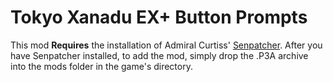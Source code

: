 # **Tokyo Xanadu EX+ Button Prompts**
This mod **Requires** the installation of Admiral Curtiss' [Senpatcher](https://github.com/AdmiralCurtiss/SenPatcher/releases). 
After you have Senpatcher installed, to add the mod, simply drop the .P3A archive into the mods folder in the game's directory.
